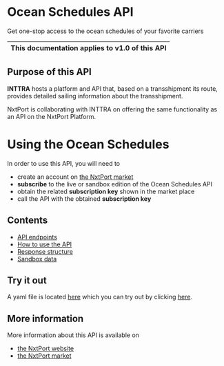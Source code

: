 # Ocean Schedules API

Get one-stop access to the ocean schedules of your favorite carriers

| This documentation applies to v1.0 of this API | 
| -------- |


## Purpose of this API

**INTTRA** hosts a platform and API that, based on a transshipment its route, provides detailed sailing information about the transshipment.

NxtPort is collaborating with INTTRA on offering the same functionality as an API on the NxtPort Platform. 


# Using the Ocean Schedules

In order to use this API, you will need to 

* create an account on [the NxtPort market](https://www.nxtport.com/market/our-marketplace/marketplace)
* **subscribe** to the live or sandbox edition of the Ocean Schedules API 
* obtain the related **subscription key** shown in the market place
* call the API with the obtained **subscription key**

## Contents
* [API endpoints](./endpoints.md)
* [How to use the API](./howtousetheapi.md)
* [Response structure](./responses.md)
* [Sandbox data](./sandboxdata.md)


## Try it out

A yaml file is located [here](https://nxtport.github.io/api/ocean_schedules.yaml) which you can try out by clicking [here](https://nxtport.github.io/?api=ocean_schedules).
  

## More information

More information about this API is available on
* [the NxtPort website](https://www.nxtport.com)
* [the NxtPort market](https://www.nxtport.com/market/our-marketplace/marketplace)